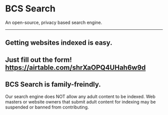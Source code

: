 # BCS Search
An open-source, privacy based search engine.

---
## Getting websites indexed is easy.
Just fill out the form!
https://airtable.com/shrXaOPQ4UHah6w9d
---
## BCS Search is family-freindly.
Our search engine does NOT allow any adult content to be indexed. Web masters or website owners that submit adult content for indexing may be suspended or banned from contributing.
